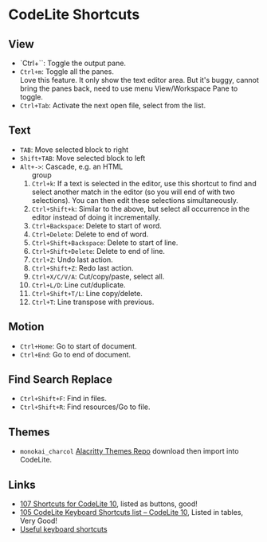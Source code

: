 # CodeLite Shortcuts

## View

- `Ctrl+``: Toggle the output pane.
- `Ctrl+m`: Toggle all the panes.  
  Love this feature. It only show the text editor area. But it's buggy, cannot bring the panes back, need to use menu View/Workspace Pane to toggle.
- `Ctrl+Tab`: Activate the next open file, select from the list.

## Text

- `TAB`: Move selected block to right
- `Shift+TAB`: Move selected block to left
- `Alt+->`: Cascade, e.g. an HTML <ol> group
- `Ctrl+k`: If a text is selected in the editor, use this shortcut to find and select another match in the editor
  (so you will end of with two selections). You can then edit these selections simultaneously.
- `Ctrl+Shift+k`: Similar to the above, but select all occurrence in the editor instead of doing it incrementally.
- `Ctrl+Backspace`: Delete to start of word.
- `Ctrl+Delete`: Delete to end of word.
- `Ctrl+Shift+Backspace`: Delete to start of line.
- `Ctrl+Shift+Delete`: Delete to end of line.
- `Ctrl+Z`: Undo last action.
- `Ctrl+Shift+Z`: Redo last action.
- `Ctrl+X/C/V/A`: Cut/copy/paste, select all.
- `Ctrl+L/D`: Line cut/duplicate.
- `Ctrl+Shift+T/L`: Line copy/delete.
- `Ctrl+T`: Line transpose with previous.

## Motion

- `Ctrl+Home`: Go to start of document.
- `Ctrl+End`: Go to end of document.

## Find Search Replace

- `Ctrl+Shift+F`: Find in files.
- `Ctrl+Shift+R`: Find resources/Go to file.

## Themes

- `monokai_charcol` [Alacritty Themes Repo](https://github.com/alacritty/alacritty-theme) download then import into CodeLite.

## Links

- [107 Shortcuts for CodeLite 10](https://shortcutworld.com/CodeLite/win/CodeLite_10_Shortcuts), listed as buttons, good!
- [105 CodeLite Keyboard Shortcuts list – CodeLite 10](https://tutorialtactic.com/keyboard-shortcuts/codelite-shortcuts/), Listed in tables, Very Good!
- [Useful keyboard shortcuts](https://docs.codelite.org/settings/keyboard_shortcuts/)

